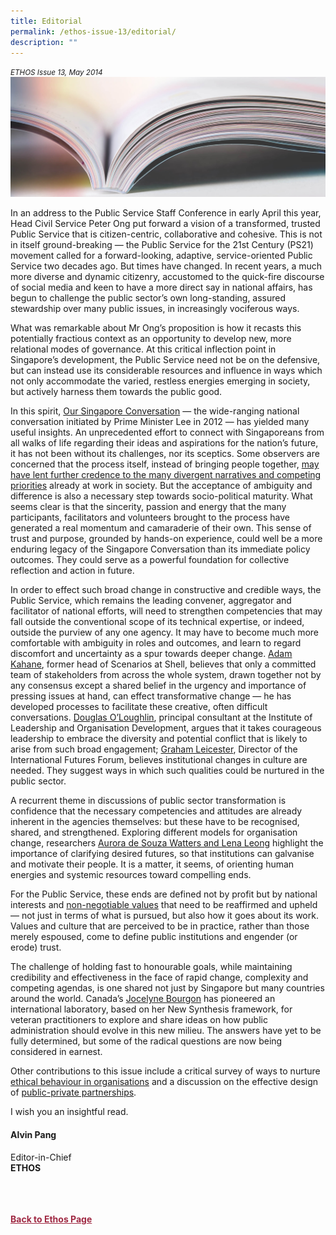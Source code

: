 ```yaml
---
title: Editorial
permalink: /ethos-issue-13/editorial/
description: ""
---
```

<style>

.back a
{
	color: #9f2943;
	font-weight: bold;
}

#banner img
{
	width:100%;
}
	
.author
{
border-bottom: 1px solid black;
margin-top:40px;
padding-bottom:30px;
border-top: 1px solid black;	

}

.author p {
	font-size: 0.9em;
	line-height:24px !important;
	}	

.break
{
   border-top: 1px solid  black;
   border-bottom: 1px solid black;
	 padding:20px;
	text-align:center;
	margin-top:50px;
}
	
.break1
{
font-family: Georgia;
	font-size:20px;
	font-style: italic;
	font-weight: bold;
}

.boxheader {
	color: white !important;
	}	

.containerbox {
	background-color: #eceedb;
	border-radius: 10px;
	padding: 5%;
	margin-top: 5%;
	
	}	

li {
	font-size: 15px !important;
	
	}	

</style>

<em><small>ETHOS Issue 13, May 2014</small></em>
<img src="/images/Landing_Banner_Images/knowledge_editorial_banner_01.jpg">

  
<p>In an address to the Public Service Staff Conference in early April this year, Head Civil Service Peter Ong put forward a vision of a transformed, trusted Public Service that is citizen-centric, collaborative and cohesive. This is not in itself ground-breaking — the Public Service for the 21st Century (PS21) movement called for a forward-looking, adaptive, service-oriented Public Service two decades ago. But times have changed. In recent years, a much more diverse and dynamic citizenry, accustomed to the quick-fire discourse of social media and keen to have a more direct say in national affairs, has begun to challenge the public sector’s own long-standing, assured stewardship over many public issues, in increasingly vociferous ways.</p>  
  
<p>What was remarkable about Mr Ong’s proposition is how it recasts this potentially fractious context as an opportunity to develop new, more relational modes of governance. At this critical inflection point in Singapore’s development, the Public Service need not be on the defensive, but can instead use its considerable resources and influence in ways which not only accommodate the varied, restless energies emerging in society, but actively harness them towards the public good.</p>  
  
<p>In this spirit, <a href="/ethos-issue-13/redefiningengagement-lessons-for-the-public-service-from-our-singapore-conversation/">Our Singapore Conversation</a>&nbsp;— the wide-ranging national conversation initiated by Prime Minister Lee in 2012 — has yielded many useful insights. An unprecedented effort to connect with Singaporeans from all walks of life regarding their ideas and aspirations for the nation’s future, it has not been without its challenges, nor its sceptics. Some observers are concerned that the process itself, instead of bringing people together, <a href="/ethos-issue-13/after-our-singapore-conversation-the-futures-of-governance/">may have lent further credence to the many divergent narratives and competing priorities</a>&nbsp;already at work in society. But the acceptance of ambiguity and difference is also a necessary step towards socio-political maturity. What seems clear is that the sincerity, passion and energy that the many participants, facilitators and volunteers brought to the process have generated a real momentum and camaraderie of their own. This sense of trust and purpose, grounded by hands-on experience, could well be a more enduring legacy of the Singapore Conversation than its immediate policy outcomes. They could serve as a powerful foundation for collective reflection and action in future.</p>  
  
<p>In order to effect such broad change in constructive and credible ways, the Public Service, which remains the leading convener, aggregator and facilitator of national efforts, will need to strengthen competencies that may fall outside the conventional scope of its technical expertise, or indeed, outside the purview of any one agency. It may have to become much more comfortable with ambiguity in roles and outcomes, and learn to regard discomfort and uncertainty as a spur towards deeper change. <a href="/ethos-issue-13/transformative-alliance-interview-with-adam-kahane/">Adam Kahane</a>, former head of Scenarios at Shell, believes that only a committed team of stakeholders from across the whole system, drawn together not by any consensus except a shared belief in the urgency and importance of pressing issues at hand, can effect transformative change — he has developed processes to facilitate these creative, often difficult conversations. <a href="/ethos-issue-13/managing-complexity-with-courage-conflict-and-engagement/">Douglas O’Loughlin</a>, principal consultant at the Institute of Leadership and Organisation Development, argues that it takes courageous leadership to embrace the diversity and potential conflict that is likely to arise from such broad engagement; <a href="/ethos-issue-13/transformative-innovation-and-the-policymaker-of-the-future/">Graham Leicester</a>, Director of the International Futures Forum, believes institutional changes in culture are needed. They suggest ways in which such qualities could be nurtured in the public sector.</p>  
  
<p>A recurrent theme in discussions of public sector transformation is confidence that the necessary competencies and attitudes are already inherent in the agencies themselves: but these have to be recognised, shared, and strengthened. Exploring different models for organisation change, researchers <a href="/ethos-issue-13/enabling-organisational-transformation-possibilities-and-practice/">Aurora de Souza Watters and Lena Leong</a>&nbsp;highlight the importance of clarifying desired futures, so that institutions can galvanise and motivate their people. It is a matter, it seems, of orienting human energies and systemic resources toward compelling ends.</p>  
  
<p>For the Public Service, these ends are defined not by profit but by national interests and <a href="the-value-of-values-in-the-singapore-public-service.html">non-negotiable values</a>&nbsp;that need to be reaffirmed and upheld —&nbsp;not just in terms of what is pursued, but also how it goes about its work. Values and culture that are perceived to be in practice, rather than those merely espoused, come to define public institutions and engender (or erode) trust.</p>  
  
<p>The challenge of holding fast to honourable goals, while maintaining credibility and effectiveness in the face of rapid change, complexity and competing agendas, is one shared not just by Singapore but many countries around the world. Canada’s <a href="the-first-new-synthesis-laboratory-for-master-practitioners.html">Jocelyne Bourgon</a>&nbsp;has pioneered an international laboratory, based on her New Synthesis framework, for veteran practitioners to explore and share ideas on how public administration should evolve in this new milieu. The answers have yet to be fully determined, but some of the radical questions are now being considered in earnest.</p>  
  
<p>Other contributions to this issue include a critical survey of ways to nurture <a href="ethics-in-public-administration-are-we-teaching-what-can-t-be-taught.html">ethical behaviour in organisations</a>&nbsp;and a discussion on the effective design of <a href="making-public-private-partnerships-work-implications-for-singapore-and-the-region.html">public-private partnerships</a>.</p>  
  
<p>I wish you an insightful read.  
</p>  
  
<h4>Alvin Pang</h4>  
  
<p>Editor-in-Chief  
<br>  
<strong>ETHOS</strong></p>  
  
<br>  
  




<br>
<br>	
<div class="back">
<a href="/ethos/">Back to Ethos Page</a>	
</div>